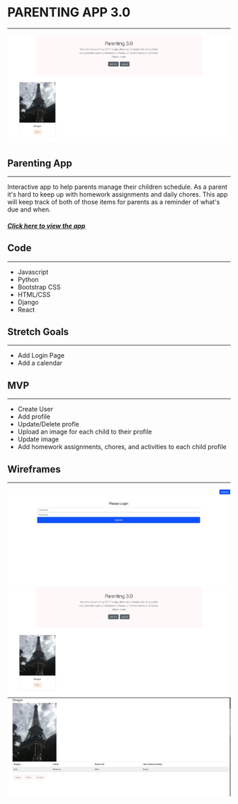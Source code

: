 # PARENTING APP 3.0
******
![Landing Page](https://github.com/MGoss115/parentingapp/blob/main/parenting_django/image/WireFrame4.jpeg)

## Parenting App
********************
Interactive app to help parents manage their children schedule. As a parent it's hard to keep up with homework assignments and daily chores. This app will keep track of both of those items for parents as a reminder of what's due and when. 

##### [Click here to view the app](https://parenting-v3-frontend.herokuapp.com)

## Code 
*************
- Javascript 
- Python
- Bootstrap CSS
- HTML/CSS
- Django
- React


## Stretch Goals 
****************
- Add Login Page 
- Add a calendar 

## MVP
********
- Create User
- Add profile
- Update/Delete profle
- Upload an image for each child to their profile
- Update image 
- Add homework assignments, chores, and activities to each child profile

## Wireframes
**************
![Landing Page1](image/WireFramepj4.jpeg)
![Landing Page1](image/WireFrame4.jpeg)
![Landing Page1](image/WireFramep4.jpeg)